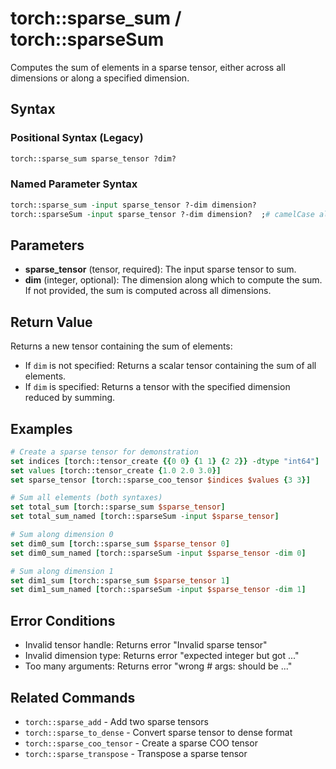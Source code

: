 # torch::sparse_sum / torch::sparseSum

Computes the sum of elements in a sparse tensor, either across all dimensions or along a specified dimension.

## Syntax

### Positional Syntax (Legacy)
```tcl
torch::sparse_sum sparse_tensor ?dim?
```

### Named Parameter Syntax
```tcl
torch::sparse_sum -input sparse_tensor ?-dim dimension?
torch::sparseSum -input sparse_tensor ?-dim dimension?  ;# camelCase alias
```

## Parameters

- **sparse_tensor** (tensor, required): The input sparse tensor to sum.
- **dim** (integer, optional): The dimension along which to compute the sum. If not provided, the sum is computed across all dimensions.

## Return Value

Returns a new tensor containing the sum of elements:
- If `dim` is not specified: Returns a scalar tensor containing the sum of all elements.
- If `dim` is specified: Returns a tensor with the specified dimension reduced by summing.

## Examples

```tcl
# Create a sparse tensor for demonstration
set indices [torch::tensor_create {{0 0} {1 1} {2 2}} -dtype "int64"]
set values [torch::tensor_create {1.0 2.0 3.0}]
set sparse_tensor [torch::sparse_coo_tensor $indices $values {3 3}]

# Sum all elements (both syntaxes)
set total_sum [torch::sparse_sum $sparse_tensor]
set total_sum_named [torch::sparseSum -input $sparse_tensor]

# Sum along dimension 0
set dim0_sum [torch::sparse_sum $sparse_tensor 0]
set dim0_sum_named [torch::sparseSum -input $sparse_tensor -dim 0]

# Sum along dimension 1
set dim1_sum [torch::sparse_sum $sparse_tensor 1]
set dim1_sum_named [torch::sparseSum -input $sparse_tensor -dim 1]
```

## Error Conditions

- Invalid tensor handle: Returns error "Invalid sparse tensor"
- Invalid dimension type: Returns error "expected integer but got ..."
- Too many arguments: Returns error "wrong # args: should be ..."

## Related Commands

- `torch::sparse_add` - Add two sparse tensors
- `torch::sparse_to_dense` - Convert sparse tensor to dense format
- `torch::sparse_coo_tensor` - Create a sparse COO tensor
- `torch::sparse_transpose` - Transpose a sparse tensor 